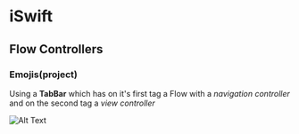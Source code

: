 # iSwift

## Flow Controllers
### Emojis(project)
Using a **TabBar** which has on it's first tag a Flow with a *navigation controller* and on the second tag a *view controller*

![Alt Text](https://media.giphy.com/media/NQDdRm9ILytBFVeKV0/giphy.gif)
